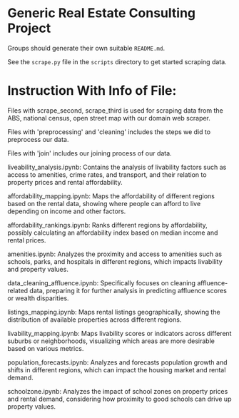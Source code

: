 # Generic Real Estate Consulting Project
Groups should generate their own suitable `README.md`.

See the `scrape.py` file in the `scripts` directory to get started scraping data. 

# Instruction With Info of File:
Files with scrape_second, scrape_third is used for scraping data from the ABS, national census, open street map with our domain web scraper. 

Files with 'preprocessing' and 'cleaning' includes the steps we did to preprocess our data.

Files with 'join' includes our joining process of our data. 


liveability_analysis.ipynb: Contains the analysis of livability factors such as access to amenities, crime rates, and transport, and their relation to property prices and rental affordability.

affordability_mapping.ipynb: Maps the affordability of different regions based on the rental data, showing where people can afford to live depending on income and other factors.

affordability_rankings.ipynb: Ranks different regions by affordability, possibly calculating an affordability index based on median income and rental prices.

amenities.ipynb: Analyzes the proximity and access to amenities such as schools, parks, and hospitals in different regions, which impacts livability and property values.

data_cleaning_affluence.ipynb: Specifically focuses on cleaning affluence-related data, preparing it for further analysis in predicting affluence scores or wealth disparities.

listings_mapping.ipynb: Maps rental listings geographically, showing the distribution of available properties across different regions.

livability_mapping.ipynb: Maps livability scores or indicators across different suburbs or neighborhoods, visualizing which areas are more desirable based on various metrics.

population_forecasts.ipynb: Analyzes and forecasts population growth and shifts in different regions, which can impact the housing market and rental demand.

schoolzone.ipynb: Analyzes the impact of school zones on property prices and rental demand, considering how proximity to good schools can drive up property values.